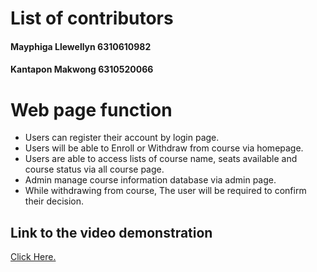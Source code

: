 # List of contributors
#### Mayphiga Llewellyn 6310610982
#### Kantapon Makwong 6310520066

# Web page function
- Users can register their account by login page.
- Users will be able to Enroll or Withdraw from course via homepage.
- Users are able to access lists of course name, seats available and course status via all course page.
- Admin manage course information database via admin page.
- While withdrawing from course, The user will be required to confirm their decision.

## Link to the video demonstration

[Click Here.](https://youtu.be/guGaVvBjv-8)

